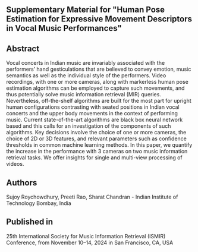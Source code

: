 ## Supplementary Material for "Human Pose Estimation for Expressive Movement Descriptors in Vocal Music Performances"

## Abstract

Vocal concerts in Indian music are invariably associated with the
  performers’ hand gesticulations that are believed to convey emotion,
  music semantics as well as the individual style of the
  performers. Video recordings, with one or more cameras, along with
  markerless human pose estimation algorithms can be employed to
  capture such movements, and thus potentially solve music information
  retrieval (MIR) queries.  Nevertheless, off-the-shelf algorithms are
  built for the most part for upright human configurations contrasting
  with seated positions in Indian vocal concerts and the upper body
  movements in the context of performing music.  Current
  state-of-the-art algorithms are black box neural network based and
  this calls for an investigation of the components of such
  algorithms.  Key decisions involve the choice of one or more
  cameras, the choice of 2D or 3D features, and relevant parameters
  such as confidence thresholds in common machine learning methods.
  In this paper, we quantify the increase in the performance with 3
  cameras on two music information retrieval tasks. We offer insights
  for single and multi-view processing of videos.

## Authors

Sujoy Roychowdhury, Preeti Rao, Sharat Chandran - Indian Institute of Technology Bombay, India

## Published in

25th International Society for Music Information Retrieval (ISMIR) Conference, from November 10–14, 2024 in San Francisco, CA, USA


              
     
